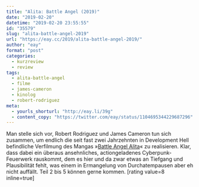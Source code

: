 ```yaml
---
title: "Alita: Battle Angel (2019)"
date: "2019-02-20"
datetime: "2019-02-20 23:55:55"
id: "35579"
slug: "alita-battle-angel-2019"
url: "https://eay.cc/2019/alita-battle-angel-2019/"
author: "eay"
format: "post"
categories:
  - kurzreview
  - review
tags:
  - alita-battle-angel
  - filme
  - james-cameron
  - kinolog
  - robert-rodriguez
meta:
  - yourls_shorturl: "http://eay.li/39g"
  - content_copy: "https://twitter.com/eay/status/1104695344229687296"
---
```


Man stelle sich vor, Robert Rodriguez und James Cameron tun sich zusammen, um endlich die seit fast zwei Jahrzehnten in Development Hell befindliche Verfilmung des Mangas »[Battle Angel Alita](https://en.wikipedia.org/wiki/Battle_Angel_Alita)« zu realisieren. Klar, dass dabei ein überaus ansehnliches, actiongeladenes Cyberpunk-Feuerwerk rauskommt, dem es hier und da zwar etwas an Tiefgang und Plausibilität fehlt, was einem in Ermangelung von Durchatempausen aber eh nicht auffällt. Teil 2 bis 5 können gerne kommen. \[rating value=8 inline=true\]
